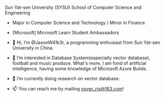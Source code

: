 Sun Yat-sen University (SYSU) School of Computer Science and Engineering
- Major in Computer Science and Technology / Minor in Finance
- [Microsoft] Microsoft Learn Student Ambassadors

- 👋 Hi, I’m @JasonW41k3r, a programming enthusiast from Sun Yat-sen University in China.
- 👀 I’m interested in Database System(especially vector database), football and music produce. What's more, I am fond of artificial intelligence, having some knowledge of Microsoft Azure Builds.
- 🌱 I’m currently doing research on vector database.
- 📫 You can reach me by mailing noyer_rjs@163.com!

